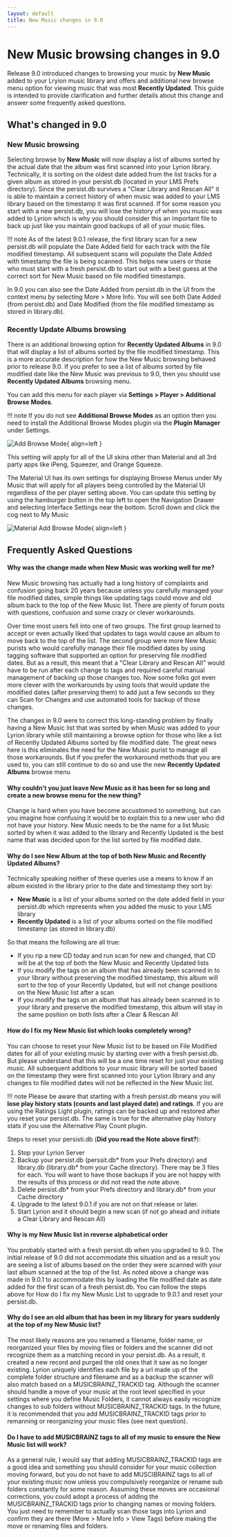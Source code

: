 ```yaml
---
layout: default
title: New Music changes in 9.0
---
```


# New Music browsing changes in 9.0
Release 9.0 introduced changes to browsing your music by __New Music__ added to your Lryion music library and offers and additional new browse menu option for viewing music that was most __Recently Updated__.  This guide is intended to provide clarification and further details about this change and answer some frequently asked questions.

## What's changed in 9.0
### New Music browsing
Selecting browse by __New Music__ will now display a list of albums sorted by the actual date that the album was first scanned into your Lyrion library. Technically, it is sorting on the oldest date added from the list tracks for a given album as stored in your persist.db (located in your LMS Prefs directory). Since the persist.db survives a "Clear Library and Rescan All" it is able to maintain a correct history of when music was added to your LMS library based on the timestamp it was first scanned. If for some reason you start with a new persist.db, you will lose the history of when you music was added to Lyrion which is why you should consider this an important file to back up just like you maintain good backups of all of your music files.

!!! note
        As of the latest 9.0.1 release, the first library scan for a new persist.db will populate the Date Added field for each track with the file modified timestamp. All subsequent scans will populate the Date Added with timestamp the file is being scanned. This helps new users or those who must start with a fresh persist.db to start out with a best guess at the correct sort for New Music based on file modified timestamps.

In 9.0 you can also see the Date Added from persist.db in the UI from the context menu by selecting More > More Info.  You will see both Date Added (from persist.db) and Date Modified (from the file modified timestamp as stored in library.db).

### Recently Update Albums browsing
There is an additional browsing option for __Recently Updated Albums__ in 9.0 that will display a list of albums sorted by the file modified timestamp. This is a more accurate description for how the New Music browsing behaved prior to release 9.0. If you prefer to see a list of albums sorted by file modified date like the New Music was previous to 9.0, then you should use __Recently Updated Albums__ browsing menu.

You can add this menu for each player via __Settings > Player > Additional Browse Modes__.

!!! note
        If you do not see __Additional Browse Modes__ as an option then you need to install the Additional Browse Modes plugin via the __Plugin Manager__ under Settings.

![Add Browse Mode](assets/new-music/add-browse-modes.png){ align=left }

This setting will apply for all of the UI skins other than Material and all 3rd party apps like iPeng, Squeezer, and Orange Squeeze.

The Material UI has its own settings for displaying Browse Menus under My Music that will apply for all players being controlled by the Material UI regardless of the per player setting above.  You can update this setting by using the hamburger button in the top left to open the Navigation Drawer and selecting Interface Settings near the bottom. Scroll down and click the cog next to My Music

![Material Add Browse Mode](assets/new-music/material-add-browse.png){ align=left }

## Frequently Asked Questions

#### Why was the change made when New Music was working well for me?
New Music browsing has actually had a long history of complaints and confusion going back 20 years because unless you carefully managed your file modified dates, simple things like updating tags could move and old album back to the top of the New Music list.  There are plenty of forum posts with questions, confusion and some crazy or clever workarounds.

Over time most users fell into one of two groups. The first group learned to accept or even actually liked that updates to tags would cause an album to move back to the top of the list.  The second group were more New Music purists who would carefully manage their file modified dates by using tagging software that supported an option for preserving file modified dates. But as a result, this meant that a "Clear Library and Rescan All" would have to be run after each change to tags and required careful manual management of backing up those changes too. Now some folks got even more clever with the workarounds by using tools that would update the modified dates (after preserving them) to add just a few seconds so they can Scan for Changes and use automated tools for backup of those changes.

The changes in 9.0 were to correct this long-standing problem by finally having a New Music list that was sorted by when Music was added to your Lyrion library while still maintaining a browse option for those who like a list of Recently Updated Albums sorted by file modified date. The great news here is this eliminates the need for the New Music purist to manage all those workarounds.  But if you prefer the workaround methods that you are used to, you can still continue to do so and use the new __Recently Updated Albums__ browse menu

#### Why couldn't you just leave New Music as it has been for so long and create a new browse menu for the new thing?
Change is hard when you have become accustomed to something, but can you imagine how confusing it would be to explain this to a new user who did not have your history. New Music needs to be the name for a list Music sorted by when it was added to the library and Recently Updated is the best name that was decided upon for the list sorted by file modified date.

#### Why do I see New Album at the top of both New Music and Recently Updated Albums?
Technically speaking neither of these queries use a means to know if an album existed in the library prior to the date and timestamp they sort by: 
- __New Music__ is a list of your albums sorted on the date added field in your persist.db which represents when you added the music to your LMS library
- __Recently Updated__ is a list of your albums sorted on the file modified timestamp (as stored in library.db)

So that means the following are all true:
- If you rip a new CD today and run scan for new and changed, that CD will be at the top of both the New Music and Recently Updated lists
- If you modify the tags on an album that has already been scanned in to your library without preserving the modified timestamp, this album will sort to the top of your Recently Updated, but will not change positions on the New Music list after a scan
- If you modify the tags on an album that has already been scanned in to your library and preserve the modified timestamp, this album will stay in the same position on both lists after a Clear & Rescan All

#### How do I fix my New Music list which looks completely wrong?
You can choose to reset your New Music list to be based on File Modified dates for all of your existing music by starting over with a fresh persist.db. But please understand that this will be a one time reset for just your existing music. All subsequent additions to your music library will be sorted based on the timestamp they were first scanned into your Lytion library and any changes to file modified dates will not be reflected in the New Music list.

!!! note
        Please be aware that starting with a fresh persist.db means you will __lose play history stats (counts and last played date) and ratings__. If you are using the Ratings Light plugin, ratings can be backed up and restored after you reset your persist.db. The same is true for the alternative play history stats if you use the Alternative Play Count plugin.

Steps to reset your persisti.db (__Did you read the Note above first?__):
1. Stop your Lyrion Server
2. Backup your persist.db (perssit.db* from your Prefs directory) and library.db (library.db* from your Cache directory). There may be 3 files for each. You will want to have those backups if you are not happy with the results of this process or did not read the note above.
3. Delete persist.db* from your Prefs directory and library.db* from your Cache directory 
4. Upgrade to the latest 9.0.1 if you are not on that release or later.
5. Start Lyrion and it should begin a new scan (if not go ahead and initiate a Clear Library and Rescan All)

#### Why is my New Music list in reverse alphabetical order
You probably started with a fresh persist.db when you upgraded to 9.0. The initial release of 9.0 did not accommodate this situation and as a result you are seeing a list of albums based on the order they were scanned with your last album scanned at the top of the list.  As noted above a change was made in 9.0.1 to accommodate this by loading the file modified date as date added for the first scan of a fresh persist.db. You can follow the steps above for How do I fix my New Music List to upgrade to 9.0.1 and reset your persist.db.

#### Why do I see an old album that has been in my library for years suddenly at the top of my New Music list?
The most likely reasons are you renamed a filename, folder name, or reorganized your files by moving files or folders and the scanner did not recognize them as a matching record in your persist.db.  As a result, it created a new record and purged the old ones that it saw as no longer existing. Lyrion uniquely identifies each file by a url made up of the complete folder structure and filename and as a backup the scanner will also match based on a MUSICBRAINZ_TRACKID tag. Although the scanner should handle a move of your music at the root level specified in your settings where you define Music Folders, it cannot always easily recognize changes to sub folders without MUSICBRAINZ_TRACKID tags.  In the future, it is recommended that you add MUSICBRAINZ_TRACKID tags prior to remanning or reorganizing your music files (see next question).

#### Do I have to add MUSICBRAINZ tags to all of my music to ensure the New Music list will work?
As a general rule, I would say that adding MUSICBRAINZ_TRACKID tags are a good idea and something you should consider for your music collection moving forward, but you do not have to add MUSCIBRAINZ tags to all of your existing music now unless you compulsively reorganize or rename sub folders constantly for some reason. Assuming these moves are occasional corrections, you could adopt a process of adding the MUSICBRAINZ_TRACKID tags prior to changing names or moving folders. You just need to remember to actually scan those tags into Lyrion and confirm they are there (More > More Info > View Tags) before making the move or renaming files and folders.

